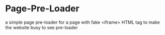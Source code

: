 # Page-Pre-Loader
a simple page pre-loader for a page with fake &lt;iframe> HTML tag  to make the website busy to see pre-loader 
